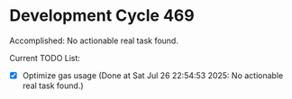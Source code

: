 # Development Cycle 469

Accomplished: No actionable real task found.

Current TODO List:

- [x] Optimize gas usage  (Done at Sat Jul 26 22:54:53 2025: No actionable real task found.)
